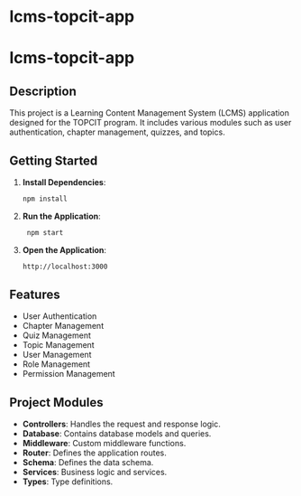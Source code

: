 # lcms-topcit-app

# lcms-topcit-app

## Description

This project is a Learning Content Management System (LCMS) application designed for the TOPCIT program. It includes various modules such as user authentication, chapter management, quizzes, and topics.

## Getting Started

1. **Install Dependencies**:

   ```sh
   npm install
   ```

2. **Run the Application**:

   ```sh
    npm start
   ```

3. **Open the Application**:
   ```sh
   http://localhost:3000
   ```

## Features

- User Authentication
- Chapter Management
- Quiz Management
- Topic Management
- User Management
- Role Management
- Permission Management

## Project Modules

- **Controllers**: Handles the request and response logic.
- **Database**: Contains database models and queries.
- **Middleware**: Custom middleware functions.
- **Router**: Defines the application routes.
- **Schema**: Defines the data schema.
- **Services**: Business logic and services.
- **Types**: Type definitions.
